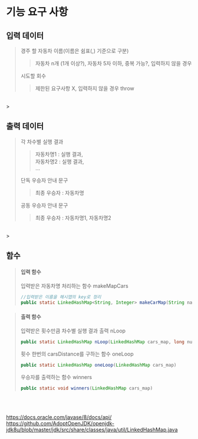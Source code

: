 # 기능 요구 사항
## 입력 데이터 <br>
> 경주 할 자동차 이름(이름은 쉼표(,) 기준으로 구분)<br>
>> 자동차 n개 (1개 이상?), 자동차 5자 이하, 중복 가능?, 입력하지 않을 경우<br>
> 
>시도할 회수<br>
>> 제한된 요구사항 X, 입력하지 않을 경우 throw
 <br>
> 


## 출력 데이터 <br>
>각 차수별 실행 결과<br>
>> 자동차명1 : 실행 결과, <br>
>> 자동차명2 : 실행 결과,<br>...
>
>단독 우승자 안내 문구<br>
>> 최종 우승자 : 자동차명
>
>공동 우승자 안내 문구<br>
>> 최종 우승자 : 자동차명1, 자동차명2
<br>
> 

## 함수
> #### 입력 함수
> 입력받은 자동차명 처리하는 함수 makeMapCars
> ```java
> //입력받은 이름을 해시맵의 key로 정리
> public static LinkedHashMap<String, Integer> makeCarMap(String names)
>```

> #### 출력 함수
>입력받은 횟수만큼 차수별 실행 결과 출력 nLoop
> ```java
> public static LinkedHashMap nLoop(LinkedHashMap cars_map, long number)
>```
> 횟수 한번의 carsDistance를 구하는 함수 oneLoop
> ```java
> public static LinkedHashMap oneLoop(LinkedHashMap cars_map)
>```
> 우승자를 출력하는 함수 winners
> ```java
> public static void winners(LinkedHashMap cars_map)
>```

<br>
<br>

https://docs.oracle.com/javase/8/docs/api/
https://github.com/AdoptOpenJDK/openjdk-jdk8u/blob/master/jdk/src/share/classes/java/util/LinkedHashMap.java